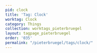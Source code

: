 ```yaml
---
pid: clock
title: 'Tag: Clock'
worktag: Clock
category: Things
collection: worktags_pieterbruegel
layout: tagpage_pieterbruegel
order: '035'
permalink: "/pieterbruegel/tags/clock/"
---
```

